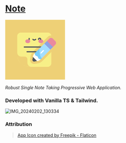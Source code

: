 # [Note](https://n-ce.github.io/Note/)

[![](public/192.png)](https://n-ce.github.io/Note/)

*Robust Single Note Taking Progressive Web Application.*

### Developed with Vanilla TS & Tailwind.
![IMG_20240202_130334](https://github.com/n-ce/Note/assets/69345507/4feb42c3-e2dc-406e-933d-3130dab7f608)

### Attribution
> [App Icon created by Freepik - Flaticon](https://www.flaticon.com/free-icon/note_3025463?term=note&related_id=3025463)


